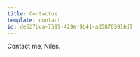 ```yaml
---
title: Contactos
template: contact
id: de627bca-7595-429e-9b41-ad58703916d7
---
```

Contact me, Niles.
